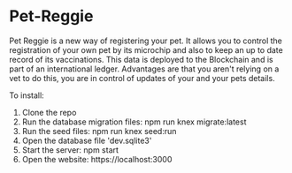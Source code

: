 # Pet-Reggie

Pet Reggie is a new way of registering your pet. It allows you to control the registration of your own pet by its microchip and also to keep an up to date record of its vaccinations. This data is deployed to the Blockchain and is part of an international ledger. Advantages are that you aren't relying on a vet to do this, you are in control of updates of your and your pets details. 

To install:
1. Clone the repo
2. Run the database migration files: npm run knex migrate:latest
3. Run the seed files: npm run knex seed:run
4. Open the database file 'dev.sqlite3'
5. Start the server: npm start
6. Open the website: https://localhost:3000
